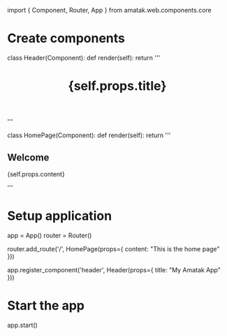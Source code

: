 import { Component, Router, App } from amatak.web.components.core

# Create components
class Header(Component):
    def render(self):
        return '''
            <header>
                <h1>{self.props.title}</h1>
            </header>
        '''

class HomePage(Component):
    def render(self):
        return '''
            <div>
                <h2>Welcome</h2>
                <p>{self.props.content}</p>
            </div>
        '''

# Setup application
app = App()
router = Router()

router.add_route('/', HomePage(props={
    content: "This is the home page" 
}))

app.register_component('header', Header(props={
    title: "My Amatak App"
}))

# Start the app
app.start()